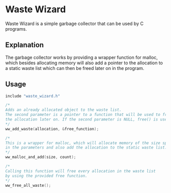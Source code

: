# Waste Wizard

Waste Wizard is a simple garbage collector that can be used by C programs.


## Explanation

The garbage collector works by providing a wrapper function for malloc, 
which besides allocating memory will also add a pointer to the allocation 
to a static waste list which can then be freed later on in the program.


## Usage

```C
include "waste_wizard.h"

/*
Adds an already allocated object to the waste list.
The second parameter is a pointer to a function that will be used to free 
the allocation later on. If the second parameter is NULL, free() is used.
*/
ww_add_waste(allocation, &free_function);

/*
This is a wrapper for malloc, which will allocate memory of the size specified 
in the parameters and also add the allocation to the static waste list.
*/
ww_malloc_and_add(size, count);

/*
Calling this function will free every allocation in the waste list
by using the provided free function.
*/
ww_free_all_waste();
```
